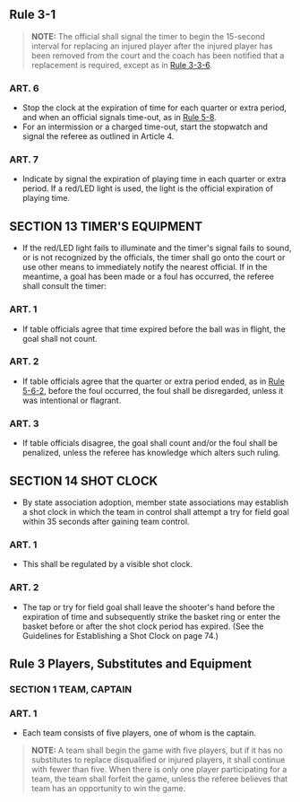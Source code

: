 <!-- Section: Rule 3-1 -->

## Rule 3-1

> **NOTE:** The official shall signal the timer to begin the 15-second interval for replacing an injured player after the injured player has been removed from the court and the coach has been notified that a replacement is required, except as in [Rule 3-3-6](#rule-3-3-6).

### ART. 6

- Stop the clock at the expiration of time for each quarter or extra period, and when an official signals time-out, as in [Rule 5-8](#rule-5-8).
- For an intermission or a charged time-out, start the stopwatch and signal the referee as outlined in Article 4.

### ART. 7

- Indicate by signal the expiration of playing time in each quarter or extra period. If a red/LED light is used, the light is the official expiration of playing time.

<!-- Section: Timer's Equipment -->

## SECTION 13 TIMER'S EQUIPMENT

- If the red/LED light fails to illuminate and the timer's signal fails to sound, or is not recognized by the officials, the timer shall go onto the court or use other means to immediately notify the nearest official. If in the meantime, a goal has been made or a foul has occurred, the referee shall consult the timer:

### ART. 1

- If table officials agree that time expired before the ball was in flight, the goal shall not count.

### ART. 2

- If table officials agree that the quarter or extra period ended, as in [Rule 5-6-2](#rule-5-6-2), before the foul occurred, the foul shall be disregarded, unless it was intentional or flagrant.

### ART. 3

- If table officials disagree, the goal shall count and/or the foul shall be penalized, unless the referee has knowledge which alters such ruling.

<!-- Section: Shot Clock -->

## SECTION 14 SHOT CLOCK

- By state association adoption, member state associations may establish a shot clock in which the team in control shall attempt a try for field goal within 35 seconds after gaining team control.

### ART. 1

- This shall be regulated by a visible shot clock.

### ART. 2

- The tap or try for field goal shall leave the shooter's hand before the expiration of time and subsequently strike the basket ring or enter the basket before or after the shot clock period has expired. (See the Guidelines for Establishing a Shot Clock on page 74.)

<!-- Section: Players, Substitutes and Equipment -->

## Rule 3 Players, Substitutes and Equipment

### SECTION 1 TEAM, CAPTAIN

### ART. 1

- Each team consists of five players, one of whom is the captain.

> **NOTE:** A team shall begin the game with five players, but if it has no substitutes to replace disqualified or injured players, it shall continue with fewer than five. When there is only one player participating for a team, the team shall forfeit the game, unless the referee believes that team has an opportunity to win the game.
